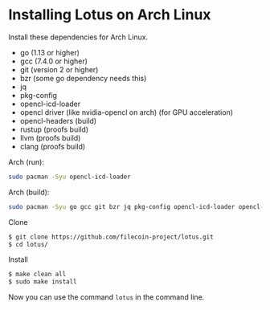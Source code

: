 # Installing Lotus on Arch Linux

Install these dependencies for Arch Linux.

- go (1.13 or higher)
- gcc (7.4.0 or higher)
- git (version 2 or higher)
- bzr (some go dependency needs this)
- jq
- pkg-config
- opencl-icd-loader
- opencl driver (like nvidia-opencl on arch) (for GPU acceleration)
- opencl-headers (build)
- rustup (proofs build)
- llvm (proofs build)
- clang (proofs build)

Arch (run):

```sh
sudo pacman -Syu opencl-icd-loader
```

Arch (build):

```sh
sudo pacman -Syu go gcc git bzr jq pkg-config opencl-icd-loader opencl-headers
```

Clone

```sh
$ git clone https://github.com/filecoin-project/lotus.git
$ cd lotus/
```

Install

```sh
$ make clean all
$ sudo make install
```

Now you can use the command `lotus` in the command line.
